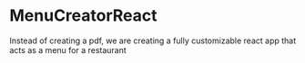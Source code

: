 # MenuCreatorReact
 Instead of creating a pdf, we are creating a fully customizable react app that acts as a menu for a restaurant
